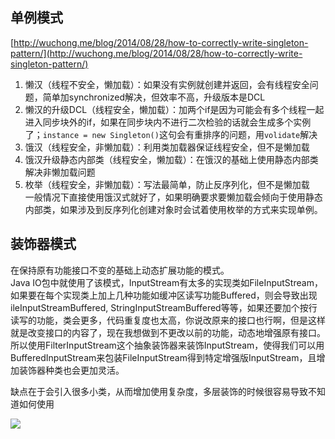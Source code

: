 ## 单例模式
[http://wuchong.me/blog/2014/08/28/how-to-correctly-write-singleton-pattern/](http://wuchong.me/blog/2014/08/28/how-to-correctly-write-singleton-pattern/)

1. 懒汉（线程不安全，懒加载）：如果没有实例就创建并返回，会有线程安全问题，简单加synchronized解决，但效率不高，升级版本是DCL
2. 懒汉的升级DCL（线程安全，懒加载）：加两个if是因为可能会有多个线程一起进入同步块外的if，如果在同步块内不进行二次检验的话就会生成多个实例了；`instance = new Singleton()`这句会有重排序的问题，用`volidate`解决
3. 饿汉（线程安全，非懒加载）：利用类加载器保证线程安全，但不是懒加载
4. 饿汉升级静态内部类（线程安全，懒加载）：在饿汉的基础上使用静态内部类解决非懒加载问题
5. 枚举（线程安全，非懒加载）：写法最简单，防止反序列化，但不是懒加载  
一般情况下直接使用饿汉式就好了，如果明确要求要懒加载会倾向于使用静态内部类，如果涉及到反序列化创建对象时会试着使用枚举的方式来实现单例。

## 装饰器模式
在保持原有功能接口不变的基础上动态扩展功能的模式。  
Java IO包中就使用了该模式，InputStream有太多的实现类如FileInputStream，如果要在每个实现类上加上几种功能如缓冲区读写功能Buffered，则会导致出现ileInputStreamBuffered, StringInputStreamBuffered等等，如果还要加个按行读写的功能，类会更多，代码重复度也太高，你说改原来的接口也行啊，但是这样就是改变接口的内容了，现在我想做到不更改以前的功能，动态地增强原有接口。  
所以使用FilterInputStream这个抽象装饰器来装饰InputStream，使得我们可以用BufferedInputStream来包装FileInputStream得到特定增强版InputStream，且增加装饰器种类也会更加灵活。

缺点在于会引入很多小类，从而增加使用复杂度，多层装饰的时候很容易导致不知道如何使用

![](https://github.com/xbox1994/2018-Java-Interview/raw/master/images/j9.png)
